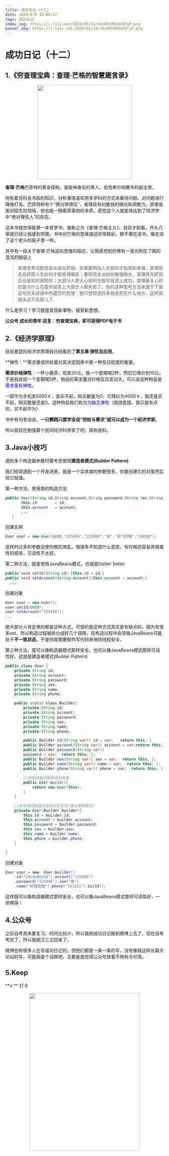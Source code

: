 ```yaml
---
title: 成功日记（十二）
date: 2020-8-8 18:00:17
tags: 成功日记
index_img: https://i.loli.net/2020/05/14/nbsRNlMKUdCDfyP.png
banner_img: https://i.loli.net/2020/05/14/nbsRNlMKUdCDfyP.png
---
```




# 成功日记（十二）

## 1.《穷查理宝典：查理·芒格的智慧箴言录》

<div align="center"><img src="https://bkimg.cdn.bcebos.com/pic/37d3d539b6003af33a875d1cba63d15c10385343183f" width="300px" height="300px"></div>

**查理·芒格**巴菲特的黄金搭档，是股神身后的男人，伯克希尔哈撒韦的副主席。

他有着百科全书般的知识，分析事情喜欢用多学科的方式来看待问题，对问题进行降维打击。巴菲特称有个“两分钟效应”，查理具有的敏锐的眼光和洞察力，即使是面对陌生的领域，他也能一眼看穿事物的本质。感觉这个人就是快达到了经济学中“绝对理性人”的存在。

这本书我觉得能算一本哲学书，我称之为《查理·芒格主义》，目前才刚看，开头几章就已经让我感到惊艳，书中对芒格的思维描述非常精彩，都不像在读书，像走进了这个老头的脑子里一样。

其中有一段关于查理·芒格逆向思维的描述，让我感觉到仿佛有一道光照在了我的混沌的脑袋上

> 查理思考问题总是从逆向开始。如果要明白人生如何才能得到幸福，查理首先会研究人生如何才能变得痛苦；要研究企业如何做强做大，查理首先研究企业是如何衰败的；大部分人更关心如何在股市投资上成功，查理最关心的却是为什么在股市投资上大部分人都失败了。他的这种思考方法来源于下面这句农夫谚语中所蕴含的哲理：我只想知道将来我会死在什么地方，这样我就永远不去那儿了。 

什么是学习？学习就是发现新事物，接受新思想。



**公众号 成长的青年 回复：穷查理宝典，即可获得PDF电子书**



## 2.《经济学原理》

目前曼昆的经济学原理我已经看到了**第五章 弹性及应用**。

**弹性：**需求量或供给量对其决定因素中某一种反应程度的衡量。

**需求价格弹性**：一杯小鹿茶，现卖20元，我一个星期喝2杯，然后它降价到10元，于是我变成一个星期喝5杯，物品的需求量对价格反应变动大，可以说这种物品是<font color="blue">需求富有弹性</font>。

一部华为手机卖5000￥，我买不起，购买数量为0，它降价为4000￥，我还是买不起，购买数量还是0，这种物品我们称为为<font color="blue">缺乏弹性</font>（我很爱国，我只是有点穷，买不起华为）

书中有句老话说，**一只鹦鹉只要学会说“供给与需求”就可以成为一个经济学家**。

所以我现在勉强算个民间经济科学家了吧，简称民科。



## 3.Java小技巧
遇到多个构造器参数时要考虑使用**建造者模式(Builder Pattern)**

我们经常遇到一个开发场景，就是一个实体类的参数很多，你要创建它的对象然后给它赋值。



第一种方法，使用类的构造方法
```java
public User(String id,String account,String password,String sex,String name,String phone){
       this.id        = id;
       this.account   = account;
       ...
   }
```

创建实例
```java
User user = new User(UUID,"123456","123456","男","会飞的猪","10010");
```
这样的过多的参数会使你眼花缭乱，值很多不知道什么意思，有时候还容易弄错属性的顺序，可读性不太好。




第二种方法，就是使用JavaBeans模式，也就是Getter Setter

```java
public void setId(String id) {this.id = id;}
public void setAccount(String account){this.account = account;}
  ....
```
创建对象
```java
User user = new User();
user.setId(UUID);
user.setAccount("123456");
...
```

绝大部分人肯定用的都是这种方式，可惜的是这种方式其实是有缺点的。因为有很多set，所以构造过程被拆分成好几个调用，在构造过程中会导致JavaBeans可能处于**不一致状态**，于是你就需要额外写代码来保持线程安全。



   第三种方法，既可以像构造器模式那样安全，也可以像JavaBeans模式那样可读性好。这就是建造者模式(Builder Pattern)
```java
public class User {
    private String id;
    private String account;
    private String password;
    private String sex;
    private String name;
    private String phone;

    public static class Builder{
        private String id;
        private String account;
        private String password;
        private String sex;
        private String name;
        private String phone;

        public Builder id(String var){ id = var;   return this; }
        public Builder account(String var){ account = var;return this;};
        public Builder password(String var){
        password = var;  return this; };
        public Builder sex(String var){ sex = var;  return this; };
        public Builder name(String var){ name = var;  return this; };
        public Builder phone(String var){ phone = var;  return this; };
		
        //将构造器的值赋给实体类
        public User build(){
            return new User(this);
        }
    }

	//私有类的构造方法保证安全性(类似单例模式)
    private User(Builder builder){
        this.id = builder.id;
        this.account = builder.account;
        this.password = builder.password;
        this.sex = builder.sex;
        this.name = builder.name;
        this.phone = builder.phone;
    }

}
```

创建对象

```java
User user = new  User.Builder()
    .id("1As5w86a1d").account("123456")
    .password("123456").sex("男")
    .name("轩辕狂傲").phone("111111").build();
```

这样既可以像构造器模式那样安全，也可以像JavaBeans模式那样可读性好，一举两得！



## 4.公众号

之前自考周末要复习，时间比较少，所以我把成功日记搬到微博上去了，现在自考考完了，所以我胡汉三又回来了。

微博也有很多人在写成功日记的，但他们都是一条一条的写，没有像我这样长篇大论似的写，可能我是个话痨吧，主要是我觉得公众号放着不用有点可惜。



## 5.Keep

**√ ** 打卡

<div align="center">
    <img src="https://i.loli.net/2020/08/09/mj2vwDEbLcrCpNG.jpg" width="350" height="500">
</div>